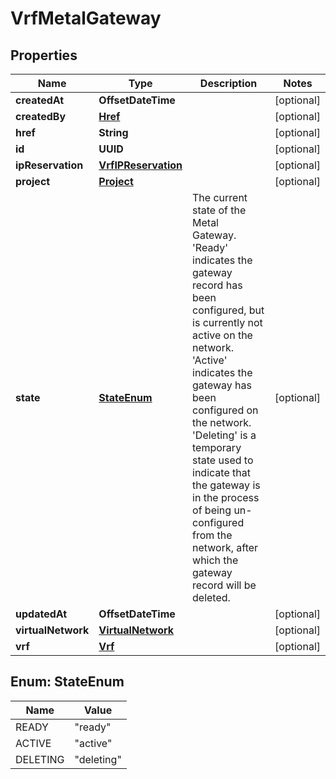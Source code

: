 

# VrfMetalGateway


## Properties

| Name | Type | Description | Notes |
|------------ | ------------- | ------------- | -------------|
|**createdAt** | **OffsetDateTime** |  |  [optional] |
|**createdBy** | [**Href**](Href.md) |  |  [optional] |
|**href** | **String** |  |  [optional] |
|**id** | **UUID** |  |  [optional] |
|**ipReservation** | [**VrfIPReservation**](VrfIPReservation.md) |  |  [optional] |
|**project** | [**Project**](Project.md) |  |  [optional] |
|**state** | [**StateEnum**](#StateEnum) | The current state of the Metal Gateway. &#39;Ready&#39; indicates the gateway record has been configured, but is currently not active on the network. &#39;Active&#39; indicates the gateway has been configured on the network. &#39;Deleting&#39; is a temporary state used to indicate that the gateway is in the process of being un-configured from the network, after which the gateway record will be deleted. |  [optional] |
|**updatedAt** | **OffsetDateTime** |  |  [optional] |
|**virtualNetwork** | [**VirtualNetwork**](VirtualNetwork.md) |  |  [optional] |
|**vrf** | [**Vrf**](Vrf.md) |  |  [optional] |



## Enum: StateEnum

| Name | Value |
|---- | -----|
| READY | &quot;ready&quot; |
| ACTIVE | &quot;active&quot; |
| DELETING | &quot;deleting&quot; |



